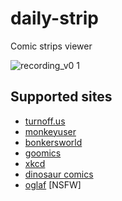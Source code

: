 # daily-strip
Comic strips viewer

![recording_v0 1](https://github.com/newfla/daily-strip/assets/33379291/1be87bf2-ed4b-4d7c-bd6f-caa97215c6e7)


## Supported sites
- [turnoff.us](https://turnoff.us)
- [monkeyuser](https://www.monkeyuser.com)
- [bonkersworld](https://bonkersworld.net)
- [goomics](https://goomics.net)
- [xkcd](https://xkcd.com)
- [dinosaur comics](https://www.qwantz.com)
- [oglaf](https://www.oglaf.com) [NSFW]
